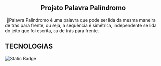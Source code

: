 <div align="center">

## Projeto Palavra Palíndromo

</div>

<p>
   📌Palavra Palíndromo é uma palavra que pode ser lida da mesma maneira de trás para frente, ou seja, a sequência é simétrica, independente se lida do jeito que foi escrita, ou de trás para frente.
</p>

## TECNOLOGIAS

![Static Badge](https://img.shields.io/badge/JavaScript-F7DF1E?style=for-the-badge&logo=JavaScript&labelColor=black)
